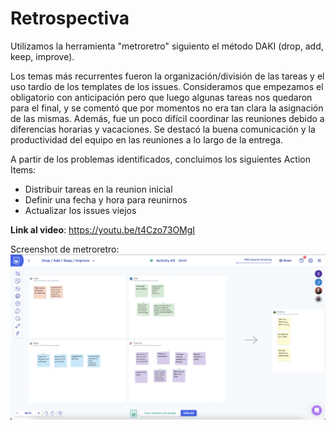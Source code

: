# Retrospectiva

Utilizamos la herramienta "metroretro" siguiento el método DAKI (drop, add, keep, improve). 

Los temas más recurrentes fueron la organización/división de las tareas y el uso tardío de los templates de los issues. 
Consideramos que empezamos el obligatorio con anticipación pero que luego algunas tareas nos quedaron para el final, y se comentó que por momentos no era tan clara la asignación de las mismas. Además, fue un poco difícil coordinar las reuniones debido a diferencias horarias y vacaciones.
Se destacó la buena comunicación y la productividad del equipo en las reuniones a lo largo de la entrega.

A partir de los problemas identificados, concluimos los siguientes Action Items:
- Distribuir tareas en la reunion inicial
- Definir una fecha y hora para reunirnos
- Actualizar los issues viejos

**Link al video**: https://youtu.be/t4Czo73OMgI

Screenshot de metroretro:
![Screenshot metroretro](metroretro.png)


